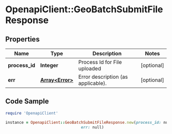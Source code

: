 # OpenapiClient::GeoBatchSubmitFileResponse

## Properties

Name | Type | Description | Notes
------------ | ------------- | ------------- | -------------
**process_id** | **Integer** | Process Id for File uploaded | [optional] 
**err** | [**Array&lt;Error&gt;**](Error.md) | Error description (as applicable). | [optional] 

## Code Sample

```ruby
require 'OpenapiClient'

instance = OpenapiClient::GeoBatchSubmitFileResponse.new(process_id: null,
                                 err: null)
```


